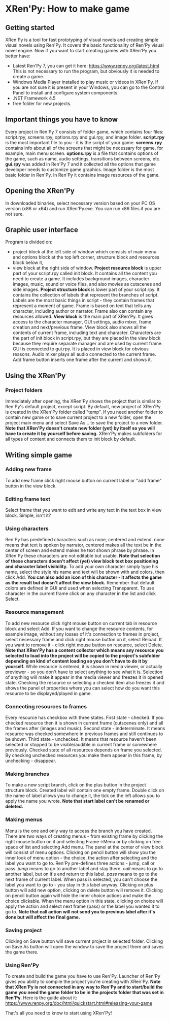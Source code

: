 # XRen'Py: How to make game

## Getting started
XRen'Py is a tool for fast prototyping of visual novels and creating simple visual novels using Ren'Py. It covers the basic functionality of Ren'Py visual novel engine.
Now if you want to start creating games with XRen'Py you better have:
- Latest Ren'Py 7, you can get it here: https://www.renpy.org/latest.html
This is not necessary to run the program, but obviously it is needed to create a game.
- Windows Media Player installed to play music or videos in XRen'Py.
If you are not sure it is present in your Windows, you can go to the Control Panel to install and configure system components.
- .NET Framework 4.5
- free folder for new projects.

## Important things you have to know
Every project in Ren'Py 7 consists of folder game, which contains four files: script.rpy, screens.rpy, options.rpy and gui.rpy, and image folder. 
**script.rpy** is the most important file to you - it is the script of your game.
**screens.rpy** contains info about all of the screens that might be necessary for game, for example, main menu screen.
**options.rpy** is a file that contains options of the game, such as name, audio settings, transitions between screens, etc.
**gui.rpy** was added in Ren'Py 7 and it collected all the options that game developer needs to customize game graphics.
Image folder is the most basic folder in Ren'Py. In Ren'Py it contains image resources of the game.

## Opening the XRen'Py
In downloaded binaries, select necessary version based on your PC OS version (x86 or x64) and run XRen'Py.exe. You can run x86 files if you are not sure.

## Graphic user interface
Program is divided on:
- project block at the left side of window which consists of main menu and options block at the top left corner, structure block and resources block below it,
- view block at the right side of window.
**Project resource block** is upper part of your script.rpy called init block. It contains all the content you need to create a game.
It includes background images, character images, music, sound or voice files, and also movies as cutscenes and side images.
**Project structure block** is lower part of your script.rpy. It contains the collection of labels that represent the branches of script.
Labels are the most basic things in script - they contain frames that represent a moment of game. 
Frame is based on text that tells any character, including author or narrator. Frame also can contain any resources allowed.
**View block** is the main part of XRen'Py. It gives access to the character manager, GUI settings, audio mixer, frame creation and next/previous frame.
View block also shows all the contents of current frame, including text and character.
Characters are the part of init block in script.rpy, but they are placed in the view block because they require separate manager and are used by current frame.
GUI is connected to gui.rpy. It is placed in view block for obvious reasons.
Audio mixer plays all audio connected to the current frame.
Add frame button inserts one frame after the current and shows it.

## Using the XRen'Py

### Project folders
Immediately after opening, the XRen'Py shows the project that is similar to Ren'Py's default project, except script. 
By default, new project of XRen'Py is created in the XRen'Py folder called "temp". 
If you need another folder to contain new game or to save current project to a new folder, open the project main menu and select Save As... to save the project to a new folder.
**Note that XRen'Py doesn't create new folder (yet) by itself so you will have to create it by yourself before saving.**
XRen'Py makes subfolders for all types of content and connects them to init block by default.

## Writing simple game

### Adding new frame
To add new frame click right mouse button on current label or "add frame" button in the view block.

### Editing frame text
Select frame that you want to edit and write any text in the text box in view block. Simple, isn't it?

### Using characters
Ren'Py has predefined characters such as none, centered and extend. 
none means that text is spoken by narrator, centered makes all the text be in the center of screen and extend makes he text shown phrase by phrase.
In XRen'Py these characters are not editable but usable.
**Note that selection of these characters doesn't affect (yet) view block text box positioning and character label visibility.**
To add your own character simply type his name, select the style his name and text will be shown with and colors, then click Add.
**You can also add an icon of this character - it affects the game as the result but doesn't affect the view block.**
Remember that default colors are defined in GUI and used when selecting Transparent. 
To use character in the current frame click on any character in the list and click Select.

### Resource management
To add new resource click right mouse button on current tab in resource block and select Add.
If you want to change the resource contents, for example image, without any losses of it's connection to frames in project, select necessary frame and click right mouse button on it, select Reload.
If you want to remove it - click right mouse button on resource, select Delete.
**Note that XRen'Py has a content collector which means any resource you selected to load into the project will be copied to the project's subfolder depending on kind of content loading so you don't have to do it by yourself.**
While resource is entered, it is shown in media viewer, or actually previewer - so you don't have to select anything to see what it is. 
Selection of anything will make it appear in the media viewer and freezes it in opened state.
Checking the resource or selecting a checked item also freezes it and shows the panel of properties where you can select how do you want this resource to be displayed/played in game.

### Connecting resources to frames
Every resource has checkbox with three states. 
First state - checked. If you checked resource then it is shown in current frame (cutscenes only) and all the frames after (images and music).
Second state - indeterminate. It means resource was checked somewhere in previous frames and still continues to be shown.
Third state - unchecked. It means that resource haven't been selected or stopped to be visible/audible in current frame or somewhere previously.
Checked state of all resources depends on frame you selected. By checking unchecked resources you make them appear in this frame, by unchecking - disappear.

### Making branches
To make a new script branch, click on the plus button in the project structure block. Created label will contain one empty frame.
Double click on the name of label allows you to change it, the tick on the left allows you to apply the name you wrote.
**Note that start label can't be renamed or deleted.**

### Making menus
Menu is the one and only way to access the branch you have created. 
There are two ways of creating menus - from existing frame by clicking the right mouse button on it and selecting Frame->Menu or by clicking on free space of list and selecting Add menu.
The panel at the center of view block will consist of menu options.
Clicking on pencil button will show you the inner look of menu option - the choice, the action after selecting and the label you want to go to.
Ren'Py pre-defines three actions - jump, call or pass. 
*jump* means to go to another label and stay there.
*call* means to go to another label, but on it's end return to this label.
*pass* means to go to the next frame of current label.
When pass is selected, you can't choose the label you want to go to - you stay in this label anyway.
Clicking on plus button will add new option, clicking on delete button will remove it.
Clicking on pencil button again will hide the inner choice actions and make the choice clickable. 
When the menu option in this state, clicking on choice will apply the action and select next frame (pass) or the label you wanted it to go to.
**Note that call action will not send you to previous label after it's done but will affect the final game.**

### Saving project
Clicking on Save button will save current project in selected folder.
Clicking on Save As button will open the window to save the project there and saves the game there.

### Using Ren'Py
To create and build the game you have to use Ren'Py. Launcher of Ren'Py gives you ability to compile the project you're creating with XRen'Py.
**Note that XRen'Py is not connected in any way to Ren'Py and to start/build the game you need the game folder to be in the projects folder that was set in Ren'Py.**
Here is the guide about it:
https://www.renpy.org/doc/html/quickstart.html#releasing-your-game

That's all you need to know to start using XRen'Py!

